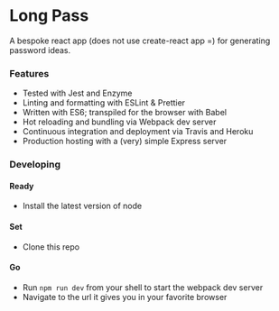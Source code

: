 # Long Pass #

A bespoke react app (does not use create-react app =) for generating password ideas.

### Features

 - Tested with Jest and Enzyme
 - Linting and formatting with ESLint & Prettier
 - Written with ES6; transpiled for the browser with Babel
 - Hot reloading and bundling via Webpack dev server
 - Continuous integration and deployment via Travis and Heroku
 - Production hosting with a (very) simple Express server

### Developing

#### Ready ####
 - Install the latest version of node

#### Set ####
 - Clone this repo

#### Go ####
 - Run `npm run dev` from your shell to start the webpack dev server
 - Navigate to the url it gives you in your favorite browser
